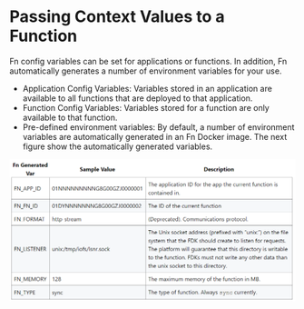 # Passing Context Values to a Function

Fn config variables can be set for applications or functions. In addition, Fn automatically generates a number of environment variables for your use.

* Application Config Variables: Variables stored in an application are available to all functions that are deployed to that application.
* Function Config Variables: Variables stored for a function are only available to that function.
* Pre-defined environment variables: By default, a number of environment variables are automatically generated in an Fn Docker image. The next figure show the automatically generated variables.

![](assets/predefined-env-vars.png)